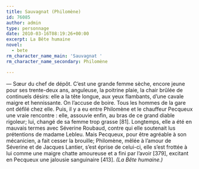 ```yaml
---
title: Sauvagnat (Philomène)
id: 76085
author: admin
type: personnage
date: 2010-03-16T08:19:26+00:00
excerpt: La Bête humaine
novel:
  - bete
rm_character_name_main: 'Sauvagnat '
rm_character_name_secondary: Philomène

---
```

— Sœur du chef de dépôt. C&rsquo;est une grande femme sèche, encore jeune pour ses trente-deux ans, anguleuse, la poitrine plaie, la chair brûlée de continuels désirs: elle a la tête longue, aux yeux flambants, d&rsquo;une cavale maigre et hennissante. On l&rsquo;accuse de boire. Tous les hommes de la gare ont défilé chez elle. Puis, il y a eu entre Philomène et le chauffeur Pecqueux une vraie rencontre : elle, assouvie enfin, au bras de ce grand diable rigoleur; lui, changé de sa femme trop grasse [81]. Longtemps, elle a été en mauvais termes avec Séverine Roubaud, contre qui elle soutenait lus prétentions de madame Lebleu. Mais Pecqueux, pour être agréable à son mécanicien, a fait cesser la brouille; Philomène, mêlée à l&rsquo;amour de Séverine et de Jacques Lantier, s&rsquo;est éprise de celui-ci, elle s&rsquo;est frottée à lui comme une maigre chatte amoureuse et a fini par l&rsquo;avoir [379], excitant en Pecqueux une jalousie sanguinaire [413]. _(La Bête humaine.)_
